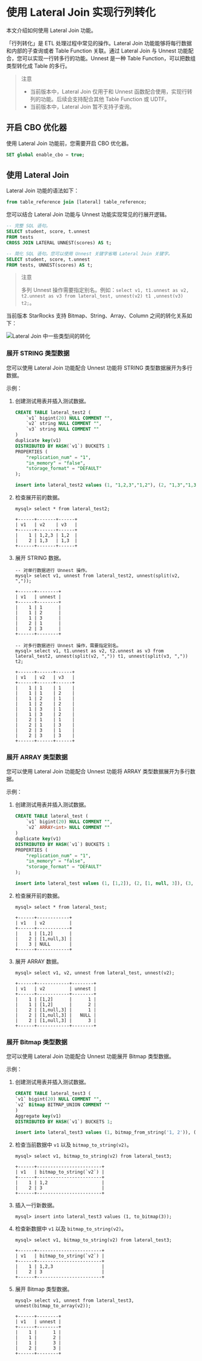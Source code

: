 # 使用 Lateral Join 实现行列转化

本文介绍如何使用 Lateral Join 功能。

「行列转化」是 ETL 处理过程中常见的操作。Lateral Join 功能能够将每行数据和内部的子查询或者 Table Function 关联。通过 Lateral Join 与 Unnest 功能配合，您可以实现一行转多行的功能。Unnest 是一种 Table Function，可以把数组类型转化成 Table 的多行。

> 注意
>
> * 当前版本中，Lateral Join 仅用于和 Unnest 函数配合使用，实现行转列的功能。后续会支持配合其他 Table Function 或 UDTF。
> * 当前版本中，Lateral Join 暂不支持子查询。

## 开启 CBO 优化器

使用 Lateral Join 功能前，您需要开启 CBO 优化器。

~~~SQL
SET global enable_cbo = true;
~~~

## 使用 Lateral Join

Lateral Join 功能的语法如下：

~~~SQL
from table_reference join [lateral] table_reference;
~~~

您可以结合 Lateral Join 功能与 Unnest 功能实现常见的行展开逻辑。

~~~SQL
-- 完整 SQL 语句。
SELECT student, score, t.unnest
FROM tests
CROSS JOIN LATERAL UNNEST(scores) AS t;

-- 简化 SQL 语句。您可以使用 Unnest 关键字省略 Lateral Join 关键字。
SELECT student, score, t.unnest
FROM tests, UNNEST(scores) AS t;
~~~

> 注意
>
> 多列 Unnest 操作需要指定别名。例如：`select v1, t1.unnest as v2, t2.unnest as v3 from lateral_test, unnest(v2) t1 ,unnest(v3) t2;`。

当前版本 StarRocks 支持 Bitmap、String、Array、Column 之间的转化关系如下：

![Lateral Join 中一些类型间的转化](../assets/lateral_join_type_conversion.png)

### 展开 STRING 类型数据

您可以使用 Lateral Join 功能配合 Unnest 功能将 STRING 类型数据展开为多行数据。

示例：

1. 创建测试用表并插入测试数据。

    ~~~SQL
    CREATE TABLE lateral_test2 (
        `v1` bigint(20) NULL COMMENT "",
        `v2` string NULL COMMENT "",
        `v3` string NULL COMMENT ""
    )
    duplicate key(v1)
    DISTRIBUTED BY HASH(`v1`) BUCKETS 1
    PROPERTIES (
        "replication_num" = "1",
        "in_memory" = "false",
        "storage_format" = "DEFAULT"
    );

    insert into lateral_test2 values (1, "1,2,3","1,2"), (2, "1,3","1,3");
    ~~~

2. 检查展开前的数据。

    ~~~Plain Text
    mysql> select * from lateral_test2;

    +------+-------+------+
    | v1   | v2    | v3   |
    +------+-------+------+
    |    1 | 1,2,3 | 1,2  |
    |    2 | 1,3   | 1,3  |
    +------+-------+------+
    ~~~

3. 展开 STRING 数据。

    ~~~Plain Text
    -- 对单行数据进行 Unnest 操作。
    mysql> select v1, unnest from lateral_test2, unnest(split(v2, ","));

    +------+--------+
    | v1   | unnest |
    +------+--------+
    |    1 | 1      |
    |    1 | 2      |
    |    1 | 3      |
    |    2 | 1      |
    |    2 | 3      |
    +------+--------+

    -- 对多行数据进行 Unnest 操作，需要指定别名。
    mysql> select v1, t1.unnest as v2, t2.unnest as v3 from lateral_test2, unnest(split(v2, ",")) t1, unnest(split(v3, ",")) t2;

    +------+------+------+
    | v1   | v2   | v3   |
    +------+------+------+
    |    1 | 1    | 1    |
    |    1 | 1    | 2    |
    |    1 | 2    | 1    |
    |    1 | 2    | 2    |
    |    1 | 3    | 1    |
    |    1 | 3    | 2    |
    |    2 | 1    | 1    |
    |    2 | 1    | 3    |
    |    2 | 3    | 1    |
    |    2 | 3    | 3    |
    +------+------+------+
    ~~~

### 展开 ARRAY 类型数据

您可以使用 Lateral Join 功能配合 Unnest 功能将 ARRAY 类型数据展开为多行数据。

示例：

1. 创建测试用表并插入测试数据。

    ~~~SQL
    CREATE TABLE lateral_test (
        `v1` bigint(20) NULL COMMENT "",
        `v2` ARRAY<int> NULL COMMENT ""
    ) 
    duplicate key(v1)
    DISTRIBUTED BY HASH(`v1`) BUCKETS 1
    PROPERTIES (
        "replication_num" = "1",
        "in_memory" = "false",
        "storage_format" = "DEFAULT"
    );

    insert into lateral_test values (1, [1,2]), (2, [1, null, 3]), (3, null);
    ~~~

2. 检查展开前的数据。

    ~~~Plain Text
    mysql> select * from lateral_test;

    +------+------------+
    | v1   | v2         |
    +------+------------+
    |    1 | [1,2]      |
    |    2 | [1,null,3] |
    |    3 | NULL       |
    +------+------------+
    ~~~

3. 展开 ARRAY 数据。

    ~~~Plain Text
    mysql> select v1, v2, unnest from lateral_test, unnest(v2);

    +------+------------+--------+
    | v1   | v2         | unnest |
    +------+------------+--------+
    |    1 | [1,2]      |      1 |
    |    1 | [1,2]      |      2 |
    |    2 | [1,null,3] |      1 |
    |    2 | [1,null,3] |   NULL |
    |    2 | [1,null,3] |      3 |
    +------+------------+--------+
    ~~~

### 展开 Bitmap 类型数据

您可以使用 Lateral Join 功能配合 Unnest 功能展开 Bitmap 类型数据。

示例：

1. 创建测试用表并插入测试数据。

    ~~~SQL
    CREATE TABLE lateral_test3 (
    `v1` bigint(20) NULL COMMENT "",
    `v2` Bitmap BITMAP_UNION COMMENT ""
    )
    Aggregate key(v1)
    DISTRIBUTED BY HASH(`v1`) BUCKETS 1;

    insert into lateral_test3 values (1, bitmap_from_string('1, 2')), (2, to_bitmap(3));
    ~~~

2. 检查当前数据中 `v1` 以及 `bitmap_to_string(v2)`。

    ~~~Plain Text
    mysql> select v1, bitmap_to_string(v2) from lateral_test3;

    +------+------------------------+
    | v1   | bitmap_to_string(`v2`) |
    +------+------------------------+
    |    1 | 1,2                    |
    |    2 | 3                      |
    +------+------------------------+
    ~~~

3. 插入一行新数据。

    ~~~Plain Text
    mysql> insert into lateral_test3 values (1, to_bitmap(3));
    ~~~

4. 检查新数据中 `v1` 以及 `bitmap_to_string(v2)`。

    ~~~Plain Text
    mysql> select v1, bitmap_to_string(v2) from lateral_test3;

    +------+------------------------+
    | v1   | bitmap_to_string(`v2`) |
    +------+------------------------+
    |    1 | 1,2,3                  |
    |    2 | 3                      |
    +------+------------------------+
    ~~~

5. 展开 Bitmap 类型数据。

    ~~~Plain Text
    mysql> select v1, unnest from lateral_test3, unnest(bitmap_to_array(v2));

    +------+--------+
    | v1   | unnest |
    +------+--------+
    |    1 |      1 |
    |    1 |      2 |
    |    1 |      3 |
    |    2 |      3 |
    +------+--------+
    ~~~
